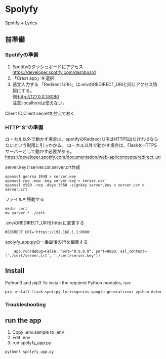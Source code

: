 # Spolyfy
Spotify + Lyrics

## 前準備
### Spotifyの準備
1. Spotifyのダッシュボードにアクセス
https://developer.spotify.com/dashboard
2. 「Creat app」を選択
3. 適宜入力する
「Redirect URIs」は.envのREDIRECT_URIと同じアクセス情報にする。  
例:http://127.0.0.1:8080  
注意:localhostは使えない。  

Client ID,Client secretを控えておく

### HTTP"S"の準備
ローカル以外で動かす場合は、spotifyのRedirect URIはHTTPS出なければならないという制限に引っかかる。
ローカル以外で動かす場合は、FlaskをHTTPSサーバーとして動かす必要がある。
https://developer.spotify.com/documentation/web-api/concepts/redirect_uri

server.keyとserver.csr,server.crt作成
```
openssl genrsa 2048 > server.key
openssl req -new -key server.key > server.csr
openssl x509 -req -days 3650 -signkey server.key < server.csr > server.crt
```

ファイルを移動する
```
mkdir cert
mv server.* ./cert
```

.envのREDIRECT_URIをhttpsに変更する
```
REDIRECT_URI='https://192.168.1.1:8080'
```

spolyfy_app.pyの一番最後の行を編集する
```
    app.run(debug=False, host="0.0.0.0", port=8080, ssl_context=('./cert/server.crt', './cert/server.key'))
```


## Install
Python3 and pip3
To install the required Python modules, run:
```bash
pip install flask spotipy lyricsgenius google-generativeai python-dotenv
```

### Troubleshooting


## run the app
1. Copy .env.sample to .env
2. Edit .env
3. run spolyfy_app.py
```bash
python3 spolyfy_app.py
```
